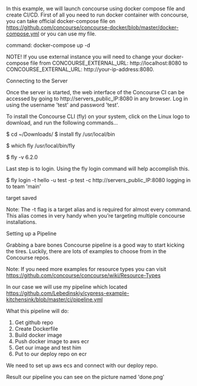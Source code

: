 In this example, we will launch concourse using docker compose file and create CI/CD.
First of all you need to run docker container with concourse, you can take official docker-compose file on https://github.com/concourse/concourse-docker/blob/master/docker-compose.yml 
or you can use my file.


command:  docker-compose up -d


NOTE!  If you use external instance you will need to change your docker-compose file from CONCOURSE_EXTERNAL_URL: http://localhost:8080 
to CONCOURSE_EXTERNAL_URL: http://your-ip-address:8080.


Connecting to the Server

Once the server is started, the web interface of the Concourse CI can be accessed by going to http://servers_public_IP:8080 in any browser.
Log in using the username 'test' and password 'test'.

To install the Concourse CLI (fly) on your system, click on the Linux logo to download, and run the following commands…

$ cd ~/Downloads/
$ install fly /usr/local/bin

$ which fly
/usr/local/bin/fly

$ fly -v
6.2.0


Last step is to login. Using the fly login command will help accomplish this.

$ fly login -t hello -u test -p test -c http://servers_public_IP:8080
logging in to team 'main'

target saved

Note: The -t flag is a target alias and is required for almost every command.
This alias comes in very handy when you’re targeting multiple concourse installations.

Setting up a Pipeline

Grabbing a bare bones Concourse pipeline is a good way to start kicking the tires. Luckily, there are lots of examples to choose from in the Concourse repos.

Note: If you need more examples for resource types you can visit https://github.com/concourse/concourse/wiki/Resource-Types

In our case we will use my pipeline which located https://github.com/Lebedinskiy/cypress-example-kitchensink/blob/master/ci/pipeline.yml

What this pipeline will do:

1. Get github repo
2. Create Dockerfile
3. Build docker image
4. Push docker image to aws ecr
5. Get our image and test him
6. Put to our deploy repo on ecr

We need to set up aws ecs and connect with our deploy repo.



Result our pipeline you can see on the picture named 'done.png'
